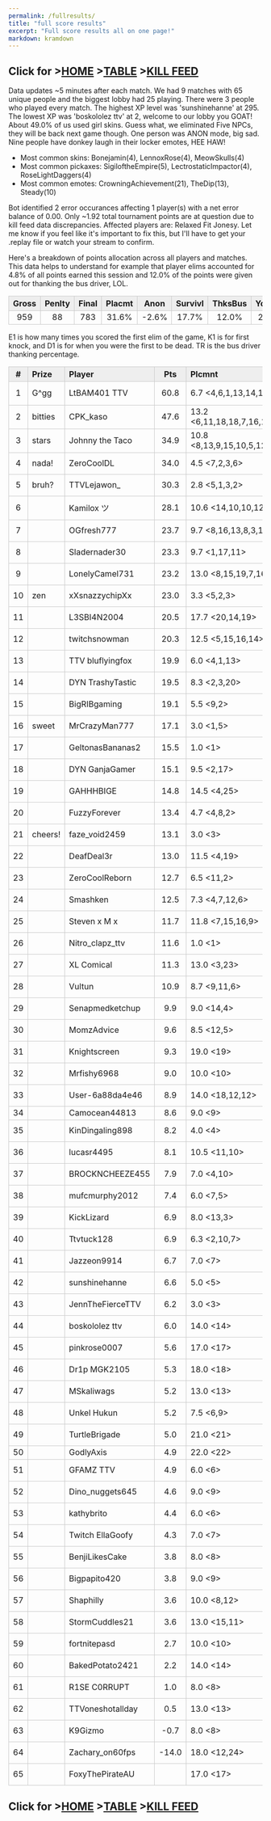 ```yaml
---
permalink: /fullresults/
title: "full score results"
excerpt: "Full score results all on one page!"
markdown: kramdown
---
```

<meta http-equiv="refresh" content="30">

<script>
    var countUpdDate = new Date("Oct 30, 2022 12:34:47").getTime(); // Set the date we're counting down to
    var x = setInterval(function () {
        var timeNow = new Date().getTime(); // Get today's date and time
        var distance = timeNow - countUpdDate; // Find the distance between now and the count down date
        var days = Math.floor(distance / (1000 * 60 * 60 * 24));
        var hours = Math.floor((distance % (1000 * 60 * 60 * 24)) / (1000 * 60 * 60));
        var minutes = Math.floor((distance % (1000 * 60 * 60)) / (1000 * 60));
        var seconds = Math.floor((distance % (1000 * 60)) / 1000);
        var minutesString = minutes.toString();
        var secondsString = seconds.toString();
        if (minutesString.length < 2) {
            minutesString = "0" + minutesString;
        }
        if (secondsString.length < 2) {
            secondsString = "0" + secondsString;
        }
        document.getElementById("countUpTimer").innerHTML = minutesString + ":" + secondsString + " since updt"; // Display the result in the element with id="demo"
        // If the count down is finished, write some text
        if (distance < 0) {
            clearInterval(x);
            document.getElementById("countUpTimer").innerHTML = "EXPIRED";
        }
    }, 1000); // Update the count down every 1000 milliseconds
</script>


<style>
      .tableFixHead {
        overflow-y: auto;
        height: 195px;
      }
      .tableFixHead thead th {
        position: sticky;
        top: 0;
      }
      table {
        border-collapse: collapse;
        width: 100%;
      }
      th,
      td {
        padding: 2px 2x;
        border: 1px solid #ccc;
      }
      th {
        background: #eee;
      }
</style>

<strong><span id="countUpTimer" style="color:red;background-color:white;font-size:add_size"></span></strong>
## Click for >[HOME](https://www.kaso.gg) >[TABLE](https://www.kaso.gg/fullresults) >[KILL FEED](https://www.kaso.gg/killfeed)<br>

Data updates ~5 minutes after each match. We had 9 matches with 65 unique people and the biggest lobby had 25 playing. There were 3 people who played every match. The highest XP level was 'sunshinehanne' at 295. The lowest XP was 'boskololez ttv' at 2, welcome to our lobby you GOAT! About 49.0% of us used girl skins. Guess what, we eliminated Five NPCs, they will be back next game though. One person was ANON mode, big sad. Nine people have donkey laugh in their locker emotes, HEE HAW!

* Most common skins: Bonejamin(4), LennoxRose(4), MeowSkulls(4)<br>
* Most common pickaxes: SigiloftheEmpire(5), LectrostaticImpactor(4), RoseLightDaggers(4)<br>
* Most common emotes: CrowningAchievement(21), TheDip(13), Steady(10)<br>

Bot identified 2 error occurances affecting 1 player(s) with a net error balance of 0.00. Only ~1.92 total tournament points are at question due to kill feed data discrepancies. Affected players are: Relaxed Fit Jonesy. Let me know if you feel like it's important to fix this, but I'll have to get your .replay file or watch your stream to confirm.

Here's a breakdown of points allocation across all players and matches. This data helps to understand for example that player elims accounted for 4.8% of all points earned this session and 12.0% of the points were given out for thanking the bus driver, LOL.

| Gross  | Penlty | Final  | Placmt | Anon   | Survivl  | ThksBus | YouDed | Elims  | Siphon | NPC    |
| :----: | :----: | :----: | :----: | :----: | :----:   | :----:  | :----: | :----: | :----: | :----: |
|959|88|783|31.6%|-2.6%|17.7%|12.0%|26.4%|4.8%|9.2%|0.9%|

E1 is how many times you scored the first elim of the game, K1 is for first knock, and D1 is for when you were the first to be dead. TR is the bus driver thanking percentage.


| #      | Prize | Player | Pts    | Plcmnt | Elims | NPCs   | E1     | D1     | K1     | TR     | Lvl    | Skin   | Axe    |
| :----: | :---  | :---   | :----: | :---   | :---  | :----: | :----: | :----: | :----: | :----: | :----: | :----: | :----: |
|1|G^gg|LtBAM401 TTV|60.8|6.7 <4,6,1,13,14,11,9,1,1>|14 (2.8) <3,0,3,0,0,0,1,3,4>|0|1|1|0|33%|222|![](https://media.fortniteapi.io/images/a5a44c839f7779f43da1942d430ba3de/transparent.png){:height="35px"}|![](https://media.fortniteapi.io/images/f9044de32d1d864c49289bb666ddba04/transparent.png){:height="35px"}|
|2|bitties|CPK_kaso|47.6|13.2 <6,11,18,18,7,16,15,13,15>||1|0|1|0|67%|74|![](https://media.fortniteapi.io/images/a22a0c603d543a60dd37432e09d1205e/transparent.png){:height="35px"}|![](https://media.fortniteapi.io/images/eb390e0a1e7ff085ff8c1e7a5a3afa53/transparent.png){:height="35px"}|
|3|stars|Johnny the Taco|34.9|10.8 <8,13,9,15,10,5,12,11,14>|8 (1.3) <1,0,2,0,1,1,2,0,1>|0|1|0|0|11%|67|![](https://media.fortniteapi.io/images/58dd2ce5b48859425c4603533946eb02/transparent.png){:height="35px"}|![](https://media.fortniteapi.io/images/2149460bed6da81cbc9a5c8ba2a0e4ff/transparent.png){:height="35px"}|
|4|nada!|ZeroCoolDL|34.0|4.5 <7,2,3,6>|4 (1.3) <1,2,1,0>|1|0|0|0|50%|113|![](https://media.fortniteapi.io/images/5d20f6c9fb8851f92ee9ec086be1809e/transparent.png){:height="35px"}|![](https://media.fortniteapi.io/images/7c9afa14cbc3d768fe4caabfeed34867/transparent.png){:height="35px"}|
|5|bruh?|TTVLejawon_|30.3|2.8 <5,1,3,2>|17 (4.3) <4,4,3,6>|0|1|0|0|0%|65|![](https://media.fortniteapi.io/images/a4ae8f546570a63acd3d87f50d37bdfc/transparent.png){:height="35px"}|![](https://media.fortniteapi.io/images/f5a2fb23fafa18eebe48bf2bb33d3c2c/transparent.png){:height="35px"}|
|6||Kamilox ツ|28.1|10.6 <14,10,10,12,17,6,5>|9 (1.8) <1,1,2,0,0,2,3>|1|1|0|0|100%|73|![](https://media.fortniteapi.io/images/563d1ba1d0a8f2b9cf438c3c06c985d4/transparent.png){:height="35px"}|![](https://media.fortniteapi.io/images/a2cc22d2f7dc9b3133be728e06948897/transparent.png){:height="35px"}|
|7||OGfresh777|23.7|9.7 <8,16,13,8,3,10>||0|0|0|0|0%|49|![](https://media.fortniteapi.io/images/b954f412518352259111c2813f90e2b4/transparent.png){:height="35px"}|![](https://media.fortniteapi.io/images/7c9afa14cbc3d768fe4caabfeed34867/transparent.png){:height="35px"}|
|8||Sladernader30|23.3|9.7 <1,17,11>|8 (4.0) <7,0,1>|0|0|0|0|100%|144|![](https://media.fortniteapi.io/images/4c883d5-fae2066-25c7cc8-daefe01/transparent.png){:height="35px"}|![](https://media.fortniteapi.io/images/39dd730-6b8a44c-c53ec7e-d19fa45/transparent.png){:height="35px"}|
|9||LonelyCamel731|23.2|13.0 <8,15,19,7,16>|2 (1.0) <1,0,0,1,0>|0|0|0|0|100%|68|![](https://media.fortniteapi.io/images/eed1dc1709f78c998adf0df066086eed/transparent.png){:height="35px"}|![](https://media.fortniteapi.io/images/991fc44-6a80944-025a92e-c0c37bd/transparent.png){:height="35px"}|
|10|zen|xXsnazzychipXx|23.0|3.3 <5,2,3>|2 (1.0) <1,1,0>|0|0|0|0|100%|93|![](https://media.fortniteapi.io/images/a7357a2339f39bf2e76b3ddfa5b84ef8/transparent.png){:height="35px"}|![](https://media.fortniteapi.io/images/e3e9d16-9aca214-c82eed9-b398cdc/transparent.png){:height="35px"}|
|11||L3SBI4N2004|20.5|17.7 <20,14,19>||0|0|1|0|100%|97|![](https://media.fortniteapi.io/images/cb7f23c5bb967f8618d51fa143d27fb2/transparent.png){:height="35px"}|![](https://media.fortniteapi.io/images/9f01bb71d4127b4d54fdfa89b647e2bf/transparent.png){:height="35px"}|
|12||twitchsnowman|20.3|12.5 <5,15,16,14>||0|0|1|0|100%|78|![](https://media.fortniteapi.io/images/48df52cae09bef25606b1cfd32141ca8/transparent.png){:height="35px"}|![](https://media.fortniteapi.io/images/241b1764d67963c5ded8f147c57527a2/transparent.png){:height="35px"}|
|13||TTV bluflyingfox|19.9|6.0 <4,1,13>|9 (3.0) <1,6,2>|0|1|0|0|100%|208|![](https://media.fortniteapi.io/images/c159c82-32d838a-e4f5c75-b021dab/transparent.png){:height="35px"}|![](https://media.fortniteapi.io/images/d2e8284-fb06feb-ea3fbe3-c41fd8b/transparent.png){:height="35px"}|
|14||DYN TrashyTastic|19.5|8.3 <2,3,20>||0|0|1|0|0%|116|![](https://media.fortniteapi.io/images/a40ba1726d5029ab566aed545e7c6493/transparent.png){:height="35px"}|![](https://media.fortniteapi.io/images/3917968ae81f78c6032a317de3730b4e/transparent.png){:height="35px"}|
|15||BigRIBgaming|19.1|5.5 <9,2>|5 (2.5) <1,4>|0|0|0|0|100%|160|![](https://media.fortniteapi.io/images/279c7ba-f505255-0aa8c77-f84c036/transparent.png){:height="35px"}|![](https://media.fortniteapi.io/images/05a4b5341b15ee1186be825311d823a4/transparent.png){:height="35px"}|
|16|sweet|MrCrazyMan777|17.1|3.0 <1,5>|3 (3.0) <3,0>|0|0|0|0|50%|56|![](https://media.fortniteapi.io/images/751c452f632a5831b5e0d9abf54192cd/transparent.png){:height="35px"}|![](https://media.fortniteapi.io/images/2149460bed6da81cbc9a5c8ba2a0e4ff/transparent.png){:height="35px"}|
|17||GeltonasBananas2|15.5|1.0 <1>|10 (10.0) <10>|0|0|0|0|100%|1|![](https://media.fortniteapi.io/images/8f227905f8f190434750999cd3b10fe9/transparent.png){:height="35px"}|![](https://media.fortniteapi.io/images/081600676f0a2ac62e8db6b2aa93a519/transparent.png){:height="35px"}|
|18||DYN GanjaGamer|15.1|9.5 <2,17>|2 (2.0) <2,0>|0|0|0|0|100%|119|![](https://media.fortniteapi.io/images/6af5fb0c4127ab98be084d6ec5ed499c/transparent.png){:height="35px"}|![](https://media.fortniteapi.io/images/6fd6c8c77fe3da8f776952dd8171570b/transparent.png){:height="35px"}|
|19||GAHHHBIGE|14.8|14.5 <4,25>|1 (1.0) <1,0>|0|0|1|0|0%|77|![](https://media.fortniteapi.io/images/68d7d82375c1ae97e5ef7b7c7d833565/transparent.png){:height="35px"}|![](https://media.fortniteapi.io/images/a555187baf26263c4da7f71bfc0650cd/transparent.png){:height="35px"}|
|20||FuzzyForever|13.4|4.7 <4,8,2>|3 (3.0) <0,3,0>|0|1|0|0|100%|51|![](https://media.fortniteapi.io/images/a22a0c603d543a60dd37432e09d1205e/transparent.png){:height="35px"}|![](https://media.fortniteapi.io/images/b9ef8159c41c70190910adb40ced2ced/transparent.png){:height="35px"}|
|21|cheers!|faze_void2459|13.1|3.0 <3>|5 (5.0) <5>|0|0|0|0|100%|188|![](https://media.fortniteapi.io/images/8e14ac6adc717dc0b137c9b5484ee3e6/transparent.png){:height="35px"}|![](https://media.fortniteapi.io/images/398bcab523d22e365ca26fb1bb2d8e66/transparent.png){:height="35px"}|
|22||DeafDeal3r|13.0|11.5 <4,19>|1 (1.0) <1,0>|0|0|1|0|0%|47|![](https://media.fortniteapi.io/images/4ba24f5-e9fb6bd-74785b3-3f6b25f/transparent.png){:height="35px"}|![](https://media.fortniteapi.io/images/839c000b65b0d7d47a158725b273cfb6/transparent.png){:height="35px"}|
|23||ZeroCoolReborn|12.7|6.5 <11,2>|4 (4.0) <0,4>|0|0|0|0|50%|85|![](https://media.fortniteapi.io/images/1c47a457188a9dc57e4336eba526a7ea/transparent.png){:height="35px"}|![](https://media.fortniteapi.io/images/081600676f0a2ac62e8db6b2aa93a519/transparent.png){:height="35px"}|
|24||Smashken|12.5|7.3 <4,7,12,6>|1 (1.0) <0,0,0,1>|0|0|0|0|0%|78|![](https://media.fortniteapi.io/images/0bd4a367acec6dba8426309fdc35b564/transparent.png){:height="35px"}|![](https://media.fortniteapi.io/images/8a4adf355b9635be82c75bbe8bb37e75/transparent.png){:height="35px"}|
|25||Steven x M x|11.7|11.8 <7,15,16,9>|5 (1.7) <0,1,3,1>|0|0|0|0|50%|103|![](https://media.fortniteapi.io/images/58dd2ce5b48859425c4603533946eb02/transparent.png){:height="35px"}|![](https://media.fortniteapi.io/images/1b797f7325f705c4eaec66c91dde5e4e/transparent.png){:height="35px"}|
|26||Nitro_clapz_ttv|11.6|1.0 <1>|4 (4.0) <4>|0|0|0|0|0%|145|![](https://media.fortniteapi.io/images/10152349852b512cf59d93156e451ca7/transparent.png){:height="35px"}|![](https://media.fortniteapi.io/images/ec32e95-f5e82af-93e78e7-d72ff97/transparent.png){:height="35px"}|
|27||XL Comical|11.3|13.0 <3,23>|3 (1.5) <2,1>|1|1|0|0|0%|63|![](https://media.fortniteapi.io/images/c0b107b18754af4906abf2ca3a3c6661/transparent.png){:height="35px"}|![](https://media.fortniteapi.io/images/241b1764d67963c5ded8f147c57527a2/transparent.png){:height="35px"}|
|28||Vultun|10.9|8.7 <9,11,6>|1 (1.0) <1,0,0>|0|0|0|0|100%|169|![](https://media.fortniteapi.io/images/744f37053c7e060b143a797abc630b9c/transparent.png){:height="35px"}|![](https://media.fortniteapi.io/images/903041685a1e4b9bd6b807c8d998f4a3/transparent.png){:height="35px"}|
|29||Senapmedketchup|9.9|9.0 <14,4>|2 (2.0) <0,2>|0|0|0|0|100%|171|![](https://media.fortniteapi.io/images/9b15c8118fe22fae1819c88bdd149c76/transparent.png){:height="35px"}|![](https://media.fortniteapi.io/images/ec32e95-f5e82af-93e78e7-d72ff97/transparent.png){:height="35px"}|
|30||MomzAdvice|9.6|8.5 <12,5>||0|0|0|0|100%|57|![](https://media.fortniteapi.io/images/f62eac592baed20007df92c81ac4b1f1/transparent.png){:height="35px"}|![](https://media.fortniteapi.io/images/65e15ffba968b03d600a5411704876e4/transparent.png){:height="35px"}|
|31||Knightscreen|9.3|19.0 <19>||0|0|1|0|100%|74|![](https://media.fortniteapi.io/images/864da97a1d158188c461f8f248467721/transparent.png){:height="35px"}|![](https://media.fortniteapi.io/images/87324c24d74a69eabf39a8a1e59b49c6/transparent.png){:height="35px"}|
|32||Mrfishy6968|9.0|10.0 <10>||0|0|1|0|0%|113|![](https://media.fortniteapi.io/images/117f54c-2985b28-ee59013-a625629/transparent.png){:height="35px"}|![](https://media.fortniteapi.io/images/241b1764d67963c5ded8f147c57527a2/transparent.png){:height="35px"}|
|33||User-6a88da4e46|8.9|14.0 <18,12,12>||0|0|0|0|100%|103|![](https://media.fortniteapi.io/images/b57c9b58faaea1e7bd18095245de42b4/transparent.png){:height="35px"}|![](https://media.fortniteapi.io/images/875dc73d63a7b7ab59fc6d5a72039ca6/transparent.png){:height="35px"}|
|34||Camocean44813|8.6|9.0 <9>||0|0|0|0|100%|210|![](){:height="35px"}|![](){:height="35px"}|
|35||KinDingaling898|8.2|4.0 <4>|2 (2.0) <2>|0|0|0|0|100%|75|![](https://media.fortniteapi.io/images/744f37053c7e060b143a797abc630b9c/transparent.png){:height="35px"}|![](https://media.fortniteapi.io/images/a7367c31bc7ac6483d7b7a0596d6cc97/transparent.png){:height="35px"}|
|36||lucasr4495|8.1|10.5 <11,10>||1|0|0|0|50%|79|![](https://media.fortniteapi.io/images/706d89f3b32e8f99d15300be5400e53e/transparent.png){:height="35px"}|![](https://media.fortniteapi.io/images/71a79f113c3956ade63047bb34464717/transparent.png){:height="35px"}|
|37||BROCKNCHEEZE455|7.9|7.0 <4,10>||0|0|0|0|100%|57|![](https://media.fortniteapi.io/images/a22a0c603d543a60dd37432e09d1205e/transparent.png){:height="35px"}|![](https://media.fortniteapi.io/images/981eda5d964b80653594f6068b9b215b/transparent.png){:height="35px"}|
|38||mufcmurphy2012|7.4|6.0 <7,5>||0|0|0|0|0%|1|![](https://media.fortniteapi.io/images/0c3ea68-65c83bb-6a93e44-0939ee3/transparent.png){:height="35px"}|![](https://media.fortniteapi.io/images/d0ede8f-343a5e4-ca342cf-06f23a6/transparent.png){:height="35px"}|
|39||KickLizard|6.9|8.0 <13,3>||0|0|0|0|50%|50|![](https://media.fortniteapi.io/images/addacc3-e8cc989-58770ab-49e6656/transparent.png){:height="35px"}|![](https://media.fortniteapi.io/images/9f9742a8c232fcab89a5942bc6e48fc1/transparent.png){:height="35px"}|
|40||Ttvtuck128|6.9|6.3 <2,10,7>|4 (1.3) <1,1,2>|0|0|0|0|100%|85|![](https://media.fortniteapi.io/images/6ee85e0f8e42c3ce4040928bc580e03b/transparent.png){:height="35px"}|![](https://media.fortniteapi.io/images/dd690be-dacba62-13998ad-a50a04c/transparent.png){:height="35px"}|
|41||Jazzeon9914|6.7|7.0 <7>|1 (1.0) <1>|0|0|0|0|100%|1|![](https://media.fortniteapi.io/images/ddb5dcf96f6154a21e90c80d0661d7a4/transparent.png){:height="35px"}|![](https://media.fortniteapi.io/images/570a2564cf556477a6f124d522f3d7b2/transparent.png){:height="35px"}|
|42||sunshinehanne|6.6|5.0 <5>|1 (1.0) <1>|0|0|0|0|100%|295|![](https://media.fortniteapi.io/images/d82392c-22671dc-f3bd5fe-90f0892/transparent.png){:height="35px"}|![](https://media.fortniteapi.io/images/e0223a3fe685ff4cd8e936ef4e5b9d91/transparent.png){:height="35px"}|
|43||JennTheFierceTTV|6.2|3.0 <3>||0|0|0|0|100%|234|![](https://media.fortniteapi.io/images/398ff504ae8deedd35f35022a820c2c5/transparent.png){:height="35px"}|![](https://media.fortniteapi.io/images/3b0592f38af43c3107953c3b077e5660/transparent.png){:height="35px"}|
|44||boskololez ttv|6.0|14.0 <14>||0|0|0|0|100%|2|![](https://media.fortniteapi.io/images/4c5542e-6f3676d-6a54bd7-19b4d9d/transparent.png){:height="35px"}|![](https://media.fortniteapi.io/images/6fd6c8c77fe3da8f776952dd8171570b/transparent.png){:height="35px"}|
|45||pinkrose0007|5.6|17.0 <17>||0|0|0|0|100%|1|![](https://media.fortniteapi.io/images/89566b85647e0e8f9b331c6cb653f957/transparent.png){:height="35px"}|![](https://media.fortniteapi.io/images/486ec6860e21fa074efff7c5aa7f0ea9/transparent.png){:height="35px"}|
|46||Dr1p MGK2105|5.3|18.0 <18>||0|0|0|0|100%|62|![](https://media.fortniteapi.io/images/921bcff-7a6474b-20912b8-ed4f78a/transparent.png){:height="35px"}|![](https://media.fortniteapi.io/images/7254e4d-91416f1-5ff1068-3713203/transparent.png){:height="35px"}|
|47||MSkaliwags|5.2|13.0 <13>||0|0|0|0|100%|232|![](https://media.fortniteapi.io/images/0961782-0c80ab5-6fbbc33-69160f0/transparent.png){:height="35px"}|![](https://media.fortniteapi.io/images/7c9afa14cbc3d768fe4caabfeed34867/transparent.png){:height="35px"}|
|48||Unkel Hukun|5.2|7.5 <6,9>||0|0|0|0|0%|44|![](https://media.fortniteapi.io/images/e8987d971e156d9000f2c3596bc3b603/transparent.png){:height="35px"}|![](https://media.fortniteapi.io/images/eb46e47da50c22a3ef2e7fec4c4bca2e/transparent.png){:height="35px"}|
|49||TurtleBrigade|5.0|21.0 <21>||0|0|0|0|100%|1|![](https://media.fortniteapi.io/images/0a0911a-51ea32f-08d6334-52338f4/transparent.png){:height="35px"}|![](https://media.fortniteapi.io/images/54b5fbafce2723d3198106a3131623ff/transparent.png){:height="35px"}|
|50||GodlyAxis|4.9|22.0 <22>||0|0|0|0|0%|1|![](){:height="35px"}|![](){:height="35px"}|
|51||GFAMZ TTV|4.9|6.0 <6>||0|0|0|0|100%|22|![](https://media.fortniteapi.io/images/6ee85e0f8e42c3ce4040928bc580e03b/transparent.png){:height="35px"}|![](https://media.fortniteapi.io/images/7c9afa14cbc3d768fe4caabfeed34867/transparent.png){:height="35px"}|
|52||Dino_nuggets645|4.6|9.0 <9>|1 (1.0) <1>|0|0|0|0|100%|107|![](https://media.fortniteapi.io/images/3342d8f2545e8a2fccfa64b389169d92/transparent.png){:height="35px"}|![](https://media.fortniteapi.io/images/991fc44-6a80944-025a92e-c0c37bd/transparent.png){:height="35px"}|
|53||kathybrito|4.4|6.0 <6>||0|0|0|0|100%|65|![](https://media.fortniteapi.io/images/d0a789e2b1b8860647f07fcfc43e6dce/transparent.png){:height="35px"}|![](https://media.fortniteapi.io/images/71a79f113c3956ade63047bb34464717/transparent.png){:height="35px"}|
|54||Twitch EllaGoofy|4.3|7.0 <7>||0|0|0|0|100%|60|![](https://media.fortniteapi.io/images/fa8b038efb78a4c5b25d3d6301aca046/transparent.png){:height="35px"}|![](https://media.fortniteapi.io/images/dd690be-dacba62-13998ad-a50a04c/transparent.png){:height="35px"}|
|55||BenjiLikesCake|3.8|8.0 <8>||0|0|0|0|100%|1|![](https://media.fortniteapi.io/images/6ee85e0f8e42c3ce4040928bc580e03b/transparent.png){:height="35px"}|![](https://media.fortniteapi.io/images/1470afcef74ebc3e9f96b52fd1320466/transparent.png){:height="35px"}|
|56||Bigpapito420|3.8|9.0 <9>|1 (1.0) <1>|0|0|0|0|100%|1|![](https://media.fortniteapi.io/images/8e5194a7a80141a1723ee25e8a4d00b3/transparent.png){:height="35px"}|![](https://media.fortniteapi.io/images/a2cc22d2f7dc9b3133be728e06948897/transparent.png){:height="35px"}|
|57||Shaphilly|3.6|10.0 <8,12>||0|0|0|0|50%|82|![](https://media.fortniteapi.io/images/f320a80614e848de2b2f97edb63786dd/transparent.png){:height="35px"}|![](https://media.fortniteapi.io/images/e263dbdc1ca3b4d6175e24912693f00b/transparent.png){:height="35px"}|
|58||StormCuddles21|3.6|13.0 <15,11>|1 (1.0) <0,1>|0|0|0|0|50%|79|![](https://media.fortniteapi.io/images/d0a789e2b1b8860647f07fcfc43e6dce/transparent.png){:height="35px"}|![](https://media.fortniteapi.io/images/0d37cb24e1ac0102361de0b4c0df269f/transparent.png){:height="35px"}|
|59||fortnitepasd|2.7|10.0 <10>||0|0|0|0|100%|1|![](https://media.fortniteapi.io/images/48df52cae09bef25606b1cfd32141ca8/transparent.png){:height="35px"}|![](https://media.fortniteapi.io/images/991fc44-6a80944-025a92e-c0c37bd/transparent.png){:height="35px"}|
|60||BakedPotato2421|2.2|14.0 <14>||0|0|0|0|100%|75|![](https://media.fortniteapi.io/images/48df52cae09bef25606b1cfd32141ca8/transparent.png){:height="35px"}|![](https://media.fortniteapi.io/images/71a79f113c3956ade63047bb34464717/transparent.png){:height="35px"}|
|61||R1SE C0RRUPT|1.0|8.0 <8>|3 (3.0) <3>|0|1|0|0|0%|73|![](https://media.fortniteapi.io/images/3f3824cdbbe5ff412907572724f8fd5a/transparent.png){:height="35px"}|![](https://media.fortniteapi.io/images/e3940162064053d5f1e6096fc2c9d031/transparent.png){:height="35px"}|
|62||TTVoneshotallday|0.5|13.0 <13>||0|0|0|0|0%|143|![](https://media.fortniteapi.io/images/6ee85e0f8e42c3ce4040928bc580e03b/transparent.png){:height="35px"}|![](https://media.fortniteapi.io/images/54659001b6c523cc90c07e288e8afced/transparent.png){:height="35px"}|
|63||K9Gizmo|-0.7|8.0 <8>|2 (2.0) <2>|0|1|0|0|100%|131|![](https://media.fortniteapi.io/images/cbaf183-df5cac3-77c44c6-9ec36ca/transparent.png){:height="35px"}|![](https://media.fortniteapi.io/images/34763944b590d7d08ffa89ec66ce1dde/transparent.png){:height="35px"}|
|64||Zachary_on60fps|-14.0|18.0 <12,24>|1 (1.0) <1,0>|0|0|0|0|50%|176|![](https://media.fortniteapi.io/images/4a4736af1b7de98fbbc2f53aa1af2848/transparent.png){:height="35px"}|![](https://media.fortniteapi.io/images/ec32e95-f5e82af-93e78e7-d72ff97/transparent.png){:height="35px"}|
|65||FoxyThePirateAU||17.0 <17>||0|0|0|0|100%|1|![](https://media.fortniteapi.io/images/ecac1ede2b9d0eb9282c41054e5afebb/transparent.png){:height="35px"}|![](https://media.fortniteapi.io/images/7c9afa14cbc3d768fe4caabfeed34867/transparent.png){:height="35px"}|

## Click for >[HOME](https://www.kaso.gg) >[TABLE](https://www.kaso.gg/fullresults) >[KILL FEED](https://www.kaso.gg/killfeed)<br>

